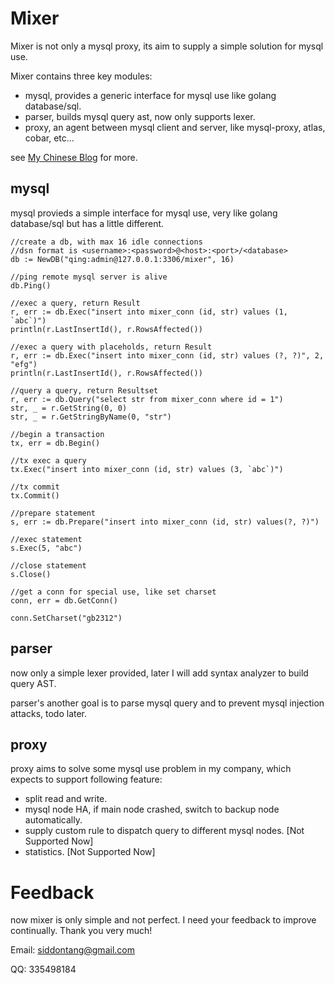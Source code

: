 # Mixer

Mixer is not only a mysql proxy, its aim to supply a simple solution for mysql use.

Mixer contains three key modules:

- mysql, provides a generic interface for mysql use like golang database/sql.
- parser, builds mysql query ast, now only supports lexer.
- proxy, an agent between mysql client and server, like mysql-proxy, atlas, cobar, etc...

see [My Chinese Blog](http://blog.csdn.net/siddontang/article/category/2093877) for more.

## mysql

mysql provieds a simple interface for mysql use, very like golang database/sql but has a little different.

    //create a db, with max 16 idle connections
    //dsn format is <username>:<password>@<host>:<port>/<database>
    db := NewDB("qing:admin@127.0.0.1:3306/mixer", 16)

    //ping remote mysql server is alive
    db.Ping()

    //exec a query, return Result
    r, err := db.Exec("insert into mixer_conn (id, str) values (1, `abc`)")
    println(r.LastInsertId(), r.RowsAffected())

    //exec a query with placeholds, return Result
    r, err := db.Exec("insert into mixer_conn (id, str) values (?, ?)", 2, "efg")
    println(r.LastInsertId(), r.RowsAffected())

    //query a query, return Resultset
    r, err := db.Query("select str from mixer_conn where id = 1")
    str, _ = r.GetString(0, 0)
    str, _ = r.GetStringByName(0, "str")

    //begin a transaction
    tx, err = db.Begin()

    //tx exec a query
    tx.Exec("insert into mixer_conn (id, str) values (3, `abc`)")

    //tx commit
    tx.Commit()

    //prepare statement
    s, err := db.Prepare("insert into mixer_conn (id, str) values(?, ?)")
    
    //exec statement
    s.Exec(5, "abc")
    
    //close statement
    s.Close()

    //get a conn for special use, like set charset
    conn, err = db.GetConn()

    conn.SetCharset("gb2312")

## parser

now only a simple lexer provided, later I will add syntax analyzer to build query AST.

parser's another goal is to parse mysql query and to prevent mysql injection attacks, todo later.

## proxy

proxy aims to solve some mysql use problem in my company, which expects to support following feature:

- split read and write.
- mysql node HA, if main node crashed, switch to backup node automatically.
- supply custom rule to dispatch query to different mysql nodes. [Not Supported Now]
- statistics. [Not Supported Now]

# Feedback

now mixer is only simple and not perfect. I need your feedback to improve continually. Thank you very much!

Email: siddontang@gmail.com

QQ: 335498184

